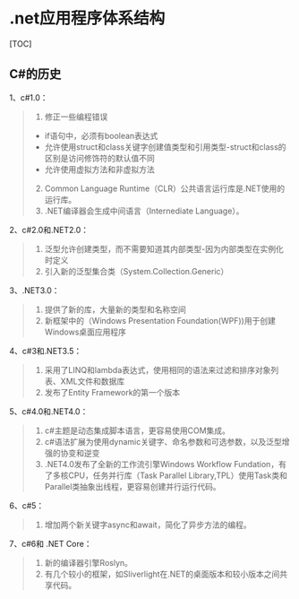 # .net应用程序体系结构

[TOC]

## C#的历史

1、c#1.0：
>1. 修正一些编程错误
>   * if语句中，必须有boolean表达式
>   * 允许使用struct和class关键字创建值类型和引用类型-struct和class的区别是访问修饰符的默认值不同
>   * 允许使用虚拟方法和非虚拟方法
>2. Common Language Runtime（CLR）公共语言运行库是.NET使用的运行库。
>3. .NET编译器会生成中间语言（Internediate Language）。

2、c#2.0和.NET2.0：
>1. 泛型允许创建类型，而不需要知道其内部类型-因为内部类型在实例化时定义
>2. 引入新的泛型集合类（System.Collection.Generic）

3、.NET3.0：
>1. 提供了新的库，大量新的类型和名称空间
>2. 新框架中的（Windows Presentation Foundation(WPF))用于创建Windows桌面应用程序

4、c#3和.NET3.5：
>1. 采用了LINQ和lambda表达式，使用相同的语法来过滤和排序对象列表、XML文件和数据库
>2. 发布了Entity Framework的第一个版本

5、c#4.0和.NET4.0：
>1. c#主题是动态集成脚本语言，更容易使用COM集成。
>2. c#语法扩展为使用dynamic关键字、命名参数和可选参数，以及泛型增强的协变和逆变
>3. .NET4.0发布了全新的工作流引擎Windows Workflow Fundation，有了多核CPU，任务并行库（Task Parallel Library,TPL）使用Task类和Parallel类抽象出线程，更容易创建并行运行代码。

6、c#5：
>1. 增加两个新关键字async和await，简化了异步方法的编程。

7、c#6和 .NET Core：
>1. 新的编译器引擎Roslyn。
>2. 有几个较小的框架，如Sliverlight在.NET的桌面版本和较小版本之间共享代码。
